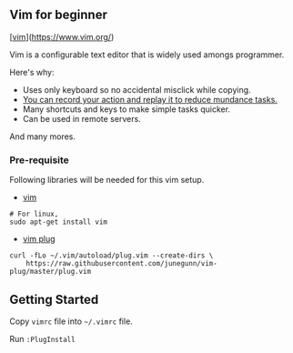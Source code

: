 <!-- ABOUT THE PROJECT -->
## Vim for beginner

[[vim][vim-image]](https://www.vim.org/)

Vim is a configurable text editor that is widely used amongs programmer.

Here's why:
* Uses only keyboard so no accidental misclick while copying.
* [You can record your action and replay it to reduce mundance tasks.](https://vim.fandom.com/wiki/Recording_keys_for_repeated_jobs)
* Many shortcuts and keys to make simple tasks quicker.
* Can be used in remote servers.

And many mores.

### Pre-requisite

Following libraries will be needed for this vim setup.

* [vim](https://www.vim.org/download.php)
```
# For linux,
sudo apt-get install vim
```
* [vim plug](https://github.com/junegunn/vim-plug)
```
curl -fLo ~/.vim/autoload/plug.vim --create-dirs \
    https://raw.githubusercontent.com/junegunn/vim-plug/master/plug.vim
```

## Getting Started

Copy `vimrc` file into `~/.vimrc` file.

Run `:PlugInstall`

<!-- https://www.markdownguide.org/basic-syntax/#reference-style-links -->
[vim-image]: https://www.google.com/url?sa=i&url=https%3A%2F%2Fcommons.wikimedia.org%2Fwiki%2FFile%3AVimlogo.svg&psig=AOvVaw3BO9hGros7s259EaLnhf5K&ust=1629815741884000&source=images&cd=vfe&ved=0CAsQjRxqFwoTCPDD3vSux_ICFQAAAAAdAAAAABAH 
